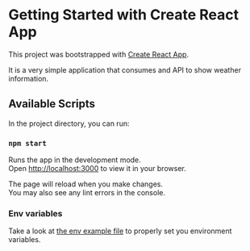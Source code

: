 # Getting Started with Create React App

This project was bootstrapped with [Create React App](https://github.com/facebook/create-react-app).

It is a very simple application that consumes and API to show weather information.

## Available Scripts

In the project directory, you can run:

### `npm start`

Runs the app in the development mode.\
Open [http://localhost:3000](http://localhost:3000) to view it in your browser.

The page will reload when you make changes.\
You may also see any lint errors in the console.

### Env variables
Take a look at [the env example file](https://github.com/andresviviani1/weather-forecast/blob/master/weather-forecast-web/.env.example) to properly set you environment variables.
